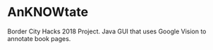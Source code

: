 # AnKNOWtate
Border City Hacks 2018 Project. Java GUI that uses Google Vision to annotate book pages.

